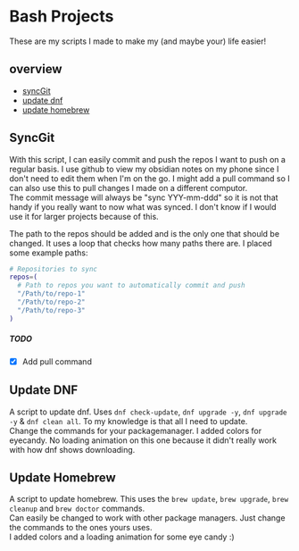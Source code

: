 # Bash Projects
These are my scripts I made to make my (and maybe your) life easier!
## overview 
- [syncGit](#syncgit)
- [update dnf](#update-dnf)
- [update homebrew](#update-homebrew)
## SyncGit
With this script, I can easily commit and push the repos I want to push on a regular basis. I use github to view my obsidian notes on my phone since I don't need to edit them when I'm on the go. I might add a pull command so I can also use this to pull changes I made on a different computor.  
The commit message will always be "sync YYY-mm-ddd" so it is not that handy if you really want to now what was synced. I don't know if I would use it for larger projects because of this.  
  
The path to the repos should be added and is the only one that should be changed. It uses a loop that checks how many paths there are. I placed some example paths:  
```bash
# Repositories to sync
repos=(
  # Path to repos you want to automatically commit and push
  "/Path/to/repo-1"
  "/Path/to/repo-2"
  "/Path/to/repo-3"
)
```
##### TODO
- [x] Add pull command

## Update DNF
A script to update dnf. Uses `dnf check-update`, `dnf upgrade -y`, `dnf upgrade -y` & `dnf clean all`. To my knowledge is that all I need to update.  
Change the commands for your packagemanager.
I added colors for eyecandy. No loading animation on this one because it didn't really work with how dnf shows downloading.
## Update Homebrew
A script to update homebrew. This uses the `brew update`, `brew upgrade`, `brew cleanup` and `brew doctor` commands.  
Can easily be changed to work with other package managers. Just change the commands to the ones yours uses.  
I added colors and a loading animation for some eye candy :)
